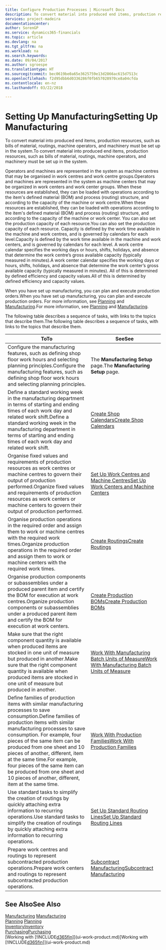 ```yaml
---
title: Configure Production Processes | Microsoft Docs
description: To convert material into produced end items, production resources, such as bills of material, routings, machine operators, and machinery must be set up in the system.
services: project-madeira
documentationcenter: 
author: SorenGP
ms.service: dynamics365-financials
ms.topic: article
ms.devlang: na
ms.tgt_pltfrm: na
ms.workload: na
ms.search.keywords: 
ms.date: 09/04/2017
ms.author: sgroespe
ms.translationtype: HT
ms.sourcegitcommit: bec0619be0a65e3625759e13d2866ac615d7513c
ms.openlocfilehash: f2d95dbb6d0336286f0fb657028970ce8a04cfda
ms.contentlocale: en-nz
ms.lasthandoff: 03/22/2018

---
```

# <a name="setting-up-manufacturing"></a><span data-ttu-id="2103d-103">Setting Up Manufacturing</span><span class="sxs-lookup"><span data-stu-id="2103d-103">Setting Up Manufacturing</span></span>
<span data-ttu-id="2103d-104">To convert material into produced end items, production resources, such as bills of material, routings, machine operators, and machinery must be set up in the system.</span><span class="sxs-lookup"><span data-stu-id="2103d-104">To convert material into produced end items, production resources, such as bills of material, routings, machine operators, and machinery must be set up in the system.</span></span>

<span data-ttu-id="2103d-105">Operators and machines are represented in the system as machine centres that may be organised in work centres and work centre groups.</span><span class="sxs-lookup"><span data-stu-id="2103d-105">Operators and machines are represented in the system as machine centers that may be organized in work centers and work center groups.</span></span> <span data-ttu-id="2103d-106">When these resources are established, they can be loaded with operations according to the item's defined material (BOM) and process (routing) structure, and according to the capacity of the machine or work centre.</span><span class="sxs-lookup"><span data-stu-id="2103d-106">When these resources are established, they can be loaded with operations according to the item's defined material (BOM) and process (routing) structure, and according to the capacity of the machine or work center.</span></span> <span data-ttu-id="2103d-107">You can also set the production capacity of each resource.</span><span class="sxs-lookup"><span data-stu-id="2103d-107">You can also set the production capacity of each resource.</span></span> <span data-ttu-id="2103d-108">Capacity is defined by the work time available in the machine and work centres, and is governed by calendars for each level.</span><span class="sxs-lookup"><span data-stu-id="2103d-108">Capacity is defined by the work time available in the machine and work centers, and is governed by calendars for each level.</span></span> <span data-ttu-id="2103d-109">A work centre calendar specifies the working days or hours, shifts, holidays, and absence that determine the work centre’s gross available capacity (typically measured in minutes).</span><span class="sxs-lookup"><span data-stu-id="2103d-109">A work center calendar specifies the working days or hours, shifts, holidays, and absence that determine the work center’s gross available capacity (typically measured in minutes).</span></span> <span data-ttu-id="2103d-110">All of this is determined by defined efficiency and capacity values.</span><span class="sxs-lookup"><span data-stu-id="2103d-110">All of this is determined by defined efficiency and capacity values.</span></span>  

<span data-ttu-id="2103d-111">When you have set up manufacturing, you can plan and execute production orders.</span><span class="sxs-lookup"><span data-stu-id="2103d-111">When you have set up manufacturing, you can plan and execute production orders.</span></span> <span data-ttu-id="2103d-112">For more information, see [Planning](production-planning.md) and [Manufacturing](production-manage-manufacturing.md).</span><span class="sxs-lookup"><span data-stu-id="2103d-112">For more information, see [Planning](production-planning.md) and [Manufacturing](production-manage-manufacturing.md).</span></span>  

 <span data-ttu-id="2103d-113">The following table describes a sequence of tasks, with links to the topics that describe them.</span><span class="sxs-lookup"><span data-stu-id="2103d-113">The following table describes a sequence of tasks, with links to the topics that describe them.</span></span>   

|<span data-ttu-id="2103d-114">**To**</span><span class="sxs-lookup"><span data-stu-id="2103d-114">**To**</span></span>|<span data-ttu-id="2103d-115">**See**</span><span class="sxs-lookup"><span data-stu-id="2103d-115">**See**</span></span>|  
|------------|-------------|  
|<span data-ttu-id="2103d-116">Configure the manufacturing features, such as defining shop floor work hours and selecting planning principles.</span><span class="sxs-lookup"><span data-stu-id="2103d-116">Configure the manufacturing features, such as defining shop floor work hours and selecting planning principles.</span></span>|<span data-ttu-id="2103d-117">The **Manufacturing Setup** page.</span><span class="sxs-lookup"><span data-stu-id="2103d-117">The **Manufacturing Setup** page.</span></span>|  
|<span data-ttu-id="2103d-118">Define a standard working week in the manufacturing department in terms of starting and ending times of each work day and related work shift.</span><span class="sxs-lookup"><span data-stu-id="2103d-118">Define a standard working week in the manufacturing department in terms of starting and ending times of each work day and related work shift.</span></span>|[<span data-ttu-id="2103d-119">Create Shop Calendars</span><span class="sxs-lookup"><span data-stu-id="2103d-119">Create Shop Calendars</span></span>](production-how-to-create-work-center-calendars.md)|  
|<span data-ttu-id="2103d-120">Organise fixed values and requirements of production resources as work centres or machine centres to govern their output of production performed.</span><span class="sxs-lookup"><span data-stu-id="2103d-120">Organize fixed values and requirements of production resources as work centers or machine centers to govern their output of production performed.</span></span>|[<span data-ttu-id="2103d-121">Set Up Work Centres and Machine Centres</span><span class="sxs-lookup"><span data-stu-id="2103d-121">Set Up Work Centers and Machine Centers</span></span>](production-how-to-set-up-work-and-machine-centers.md)|
|<span data-ttu-id="2103d-122">Organise production operations in the required order and assign them to work or machine centres with the required work times.</span><span class="sxs-lookup"><span data-stu-id="2103d-122">Organize production operations in the required order and assign them to work or machine centers with the required work times.</span></span>|[<span data-ttu-id="2103d-123">Create Routings</span><span class="sxs-lookup"><span data-stu-id="2103d-123">Create Routings</span></span>](production-how-to-create-routings.md)|
|<span data-ttu-id="2103d-124">Organise production components or subassemblies under a produced parent item and certify the BOM for execution at work centres.</span><span class="sxs-lookup"><span data-stu-id="2103d-124">Organize production components or subassemblies under a produced parent item and certify the BOM for execution at work centers.</span></span>|[<span data-ttu-id="2103d-125">Create Production BOMs</span><span class="sxs-lookup"><span data-stu-id="2103d-125">Create Production BOMs</span></span>](production-how-to-create-production-boms.md)|
|<span data-ttu-id="2103d-126">Make sure that the right component quantity is available when produced items are stocked in one unit of measure but produced in another.</span><span class="sxs-lookup"><span data-stu-id="2103d-126">Make sure that the right component quantity is available when produced items are stocked in one unit of measure but produced in another.</span></span>|[<span data-ttu-id="2103d-127">Work With Manufacturing Batch Units of Measure</span><span class="sxs-lookup"><span data-stu-id="2103d-127">Work With Manufacturing Batch Units of Measure</span></span>](production-how-to-use-the-manufacturing-batch-unit-of-measure.md)|  
|<span data-ttu-id="2103d-128">Define families of production items with similar manufacturing processes to save consumption.</span><span class="sxs-lookup"><span data-stu-id="2103d-128">Define families of production items with similar manufacturing processes to save consumption.</span></span> <span data-ttu-id="2103d-129">For example, four pieces of the same item can be produced from one sheet and 10 pieces of another, different, item at the same time.</span><span class="sxs-lookup"><span data-stu-id="2103d-129">For example, four pieces of the same item can be produced from one sheet and 10 pieces of another, different, item at the same time.</span></span>|[<span data-ttu-id="2103d-130">Work With Production Families</span><span class="sxs-lookup"><span data-stu-id="2103d-130">Work With Production Families</span></span>](production-how-work-family.md)|
|<span data-ttu-id="2103d-131">Use standard tasks to simplify the creation of routings by quickly attaching extra information to recurring operations.</span><span class="sxs-lookup"><span data-stu-id="2103d-131">Use standard tasks to simplify the creation of routings by quickly attaching extra information to recurring operations.</span></span>|[<span data-ttu-id="2103d-132">Set Up Standard Routing Lines</span><span class="sxs-lookup"><span data-stu-id="2103d-132">Set Up Standard Routing Lines</span></span>](production-how-set-up-standard-routing-lines.md)|  
|<span data-ttu-id="2103d-133">Prepare work centres and routings to represent subcontracted production operations.</span><span class="sxs-lookup"><span data-stu-id="2103d-133">Prepare work centers and routings to represent subcontracted production operations.</span></span>|[<span data-ttu-id="2103d-134">Subcontract Manufacturing</span><span class="sxs-lookup"><span data-stu-id="2103d-134">Subcontract Manufacturing</span></span>](production-how-to-subcontract-manufacturing.md)|  

## <a name="see-also"></a><span data-ttu-id="2103d-135">See Also</span><span class="sxs-lookup"><span data-stu-id="2103d-135">See Also</span></span>
<span data-ttu-id="2103d-136">[Manufacturing](production-manage-manufacturing.md)  </span><span class="sxs-lookup"><span data-stu-id="2103d-136">[Manufacturing](production-manage-manufacturing.md)  </span></span>  
<span data-ttu-id="2103d-137">[Planning](production-planning.md) </span><span class="sxs-lookup"><span data-stu-id="2103d-137">[Planning](production-planning.md) </span></span>  
[<span data-ttu-id="2103d-138">Inventory</span><span class="sxs-lookup"><span data-stu-id="2103d-138">Inventory</span></span>](inventory-manage-inventory.md)  
[<span data-ttu-id="2103d-139">Purchasing</span><span class="sxs-lookup"><span data-stu-id="2103d-139">Purchasing</span></span>](purchasing-manage-purchasing.md)  
<span data-ttu-id="2103d-140">[Working with [!INCLUDE[d365fin](includes/d365fin_md.md)]](ui-work-product.md)</span><span class="sxs-lookup"><span data-stu-id="2103d-140">[Working with [!INCLUDE[d365fin](includes/d365fin_md.md)]](ui-work-product.md)</span></span>

